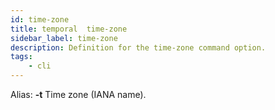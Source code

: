 ```yaml
---
id: time-zone
title: temporal  time-zone
sidebar_label: time-zone
description: Definition for the time-zone command option.
tags:
	- cli
---
```


Alias: **-t**
Time zone (IANA name).
